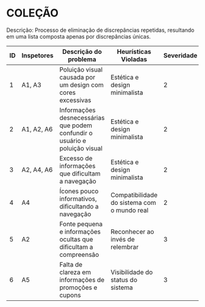 # COLEÇÃO

Descrição: Processo de eliminação de discrepâncias repetidas, resultando em uma lista composta apenas por discrepâncias únicas.

| ID | Inspetores | Descrição do problema | Heurísticas Violadas | Severidade |
|----|------------|-----------------------|----------------------|------------|
|  1 |  A1, A3    |         Poluição visual causada por um design com cores excessivas       |          Estética e design minimalista            |      2      |
|  2 |       A1, A2, A6    |       Informações desnecessárias que podem confundir o usuário e poluição visual               |   Estética e design minimalista                 |        2    |    
|  3 |      	A2, A4, A6  |          Excesso de informações que dificultam a navegação             |        Estética e design minimalista              |    2        |       
|  4 |        A4    |          Ícones pouco informativos, dificultando a navegação             | Compatibilidade do sistema com o mundo real                     |     2       |           
| 5  |  A2   |       Fonte pequena e informações ocultas que dificultam a compreensão|Reconhecer ao invés de relembrar|    3        |
|6   |  A5   |    	Falta de clareza em informações de promoções e cupons|Visibilidade do status do sistema|   3    |
